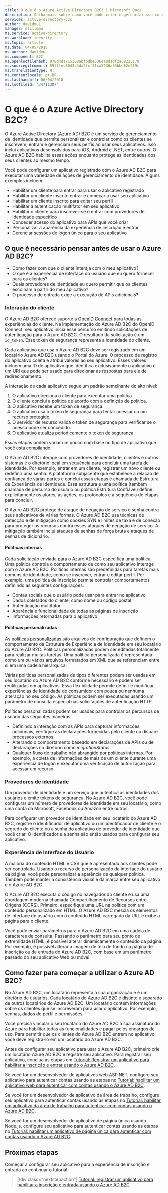 ```yaml
---
title: O que é o Azure Active Directory B2C? | Microsoft Docs
description: Saiba mais sobre como você pode criar e gerenciar sua conexão de aplicativo usando o Azure Active Directory B2C.
services: active-directory-b2c
author: davidmu1
manager: mtillman
ms.service: active-directory
ms.workload: identity
ms.topic: article
ms.date: 04/05/2018
ms.author: davidmu
ms.component: B2C
ms.openlocfilehash: 878d4da715308abf6dbe536ea0d1df2a68225179
ms.sourcegitcommit: 59fffec8043c3da2fcf31ca5036a55bbd62e519c
ms.translationtype: HT
ms.contentlocale: pt-BR
ms.lasthandoff: 06/04/2018
ms.locfileid: "34711307"
---
```

# <a name="what-is-azure-active-directory-b2c"></a>O que é o Azure Active Directory B2C?

O Azure Active Directory (Azure AD) B2C é um serviço de gerenciamento de identidade que permite personalizar e controlar como os clientes se inscrevem, entram e gerenciam seus perfis ao usar seus aplicativos. Isso inclui aplicativos desenvolvidos para iOS, Android e .NET, entre outros. O Azure AD B2C habilita essas ações enquanto protege as identidades dos seus clientes ao mesmo tempo.

Você pode configurar um aplicativo registrado com o Azure AD B2C para executar uma variedade de ações de gerenciamento de identidade. Alguns exemplos incluem:

- Habilitar um cliente para entrar para usar o aplicativo registrado
- Habilitar um cliente inscrito entrar e começar a usar seu aplicativo
- Habilitar um cliente inscrito para editar seu perfil
- Habilitar a autenticação multifator em seu aplicativo
- Habilitar o cliente para inscrever-se e entrar com provedores de identidade específico
- Conceder acesso do aplicativo para APIs que você criar
- Personalizar a aparência da experiência de inscrição e entrar
- Gerenciar sessões de logon único para o seu aplicativo

## <a name="what-do-i-need-to-think-about-before-using-azure-ad-b2c"></a>O que é necessário pensar antes de usar o Azure AD B2C?

- Como fazer com que o cliente interaja com o meu aplicativo?
- O que é a experiência de interface do usuário que eu quero fornecer para os clientes?
- Quais provedores de identidade eu quero permitir que os clientes escolham a partir do meu aplicativo?
- O processo de entrada exige a execução de APIs adicionais?

### <a name="customer-interaction"></a>Interação do cliente

O Azure AD B2C oferece suporte a [OpenID Connect](https://openid.net/connect/) para todas as experiências do cliente. Na implementação do Azure AD B2C do OpenID Connect, seu aplicativo inicia esse percurso emitindo solicitações de autenticação para o Azure AD B2C. O resultado da solicitação é um `id_token`. Esse token de segurança representa a identidade do cliente.

Cada aplicativo que usa o Azure AD B2C deve ser registrado em um locatário Azure AD B2C usando o Portal do Azure. O processo de registro do aplicativo coleta e atribui valores ao seu aplicativo. Esses valores incluem uma ID de aplicativo que identifica exclusivamente o aplicativo e um URI que pode ser usado para direcionar as respostas para ele de redirecionamento.

A interação de cada aplicativo segue um padrão semelhante de alto nível:

1. O aplicativo direciona o cliente para executar uma política.
2. O cliente conclui a política de acordo com a definição de política.
3. O aplicativo recebe um token de segurança.
4. O aplicativo usa o token de segurança para tentar acessar ou um recurso protegido.
5. O servidor de recurso valida o token de segurança para verificar se o acesso pode ser concedido.
6. O aplicativo atualiza periodicamente o token de segurança.

Essas etapas podem variar um pouco com base no tipo de aplicativo que você está compilando.

O Azure AD B2C interage com provedores de identidade, clientes e outros sistemas e o diretório local em sequência para concluir uma tarefa de identidade. Por exemplo, entrar em um cliente, registrar um novo cliente ou redefinir uma senha. A plataforma subjacente que estabelece a relação de confiança de várias partes e conclui essas etapas é chamada de Estrutura de Experiência de Identidade. Essa estrutura e uma política (também chamada de percurso do usuário ou política Estrutura Confiável) define explicitamente os atores, as ações, os protocolos e a sequência de etapas para concluir.

O Azure AD B2C protege de ataque de negação de serviço e senha contra seus aplicativos de várias formas. O Azure AD B2C usa técnicas de detecção e de mitigação como cookies SYN e limites de taxa e de conexão para proteger os recursos contra esses ataques de negação de serviço. A mitigação também inclui ataques de senhas de força bruta e ataques de senhas de dicionário.

#### <a name="built-in-policies"></a>Políticas internas

Cada solicitação enviada para o Azure AD B2C especifica uma política. Uma política controla o comportamento de como seu aplicativo interage com o Azure AD B2C. Políticas internas são predefinidas para tarefas mais comuns de identidade, como se inscrever, entrar e editar perfil.  Por exemplo, uma política de inscrição permite controlar comportamentos definindo as seguintes configurações:

- Contas sociais que o usuário pode usar para entrar no aplicativo
- Dados coletados do cliente, como nome ou código postal
- Autenticação multifator
- Aparência e funcionalidade de todas as páginas de inscrição
- Informações retornadas para o aplicativo

#### <a name="custom-policies"></a>Políticas personalizadas 

As [politicas personalizadas](active-directory-b2c-overview-custom.md) são arquivos de configuração que definem o comportamento da Estrutura de Experiência de Identidade em seu locatário do Azure AD B2C. Políticas personalizadas podem ser editadas totalmente para realizar muitas tarefas. Uma política personalizada é representada como um ou vários arquivos formatados em XML que se referenciam entre si em uma cadeia hierárquica. 

Várias políticas personalizadas de tipos diferentes podem ser usadas em seu locatário do Azure AD B2C conforme necessário e podem ser reutilizadas em aplicativos. Essa flexibilidade permite definir e modificar experiências de identidade do consumidor com pouca ou nenhuma alteração no seu código. As políticas podem ser executadas usando um parâmetro de consulta especial nas solicitações de autenticação HTTP.

Políticas personalizadas podem ser usadas para controlar os percursos de usuário das seguintes maneiras:

- Definindo a interação com as APIs para capturar informações adicionais, verifique as declarações fornecidas pelo cliente ou dispare processos externos.
- Alterando o comportamento baseado em declarações de APIs ou de declarações no diretório como *migrationStatus*.
- Qualquer fluxo de trabalho não abrangido por políticas internas. Por exemplo, a coleta de informações de mais de um cliente durante uma experiência de logon e executar uma verificação de autorização para acessar um recurso.

### <a name="identity-providers"></a>Provedores de identidade

Um provedor de identidade é um serviço que autentica as identidades dos usuários e emite tokens de segurança. No Azure AD B2C, você pode configurar um número de provedores de identidade em seu locatário, como uma conta da Microsoft, Facebook ou Amazon entre outros. 

Para configurar um provedor de identidade em seu locatário do Azure AD B2C, registre o identificador de aplicativo ou um identificador de cliente e o segredo do cliente ou a senha do aplicativo de provedor de identidade que você criar. O identificador e a senha são então usados para configurar seu aplicativo.

### <a name="user-interface-experience"></a>Experiência de Interface do Usuário

A maioria do conteúdo HTML e CSS que é apresentado aos clientes pode ser controlada. Usando o recurso de personalização da interface do usuário da página, você pode personalizar a aparência de qualquer política. Também pode manter a consistência visual e da marca entre seu aplicativo e o Azure AD B2C.

O Azure AD B2C executa o código no navegador do cliente e usa uma abordagem moderna chamada Compartilhamento de Recursos entre Origens (CORS). Primeiro, especifique uma URL na política com um conteúdo personalizado em HTML. O Azure AD B2C mescla os elementos de interface do usuário com o conteúdo HTML carregado da URL e exibe a página para o cliente.

Você pode enviar parâmetros para o Azure AD B2C em uma cadeia de caracteres de consulta. Passando o parâmetro para seu ponto de extremidade HTML, é possível alterar dinamicamente o conteúdo da página. Por exemplo, é possível alterar a imagem de tela de fundo na página de inscrição ou de entrada do Azure AD B2C, com base em um parâmetro passado do seu aplicativo Web ou móvel.

## <a name="how-do-i-get-started-with-azure-ad-b2c"></a>Como fazer para começar a utilizar o Azure AD B2C?

No Azure AD B2C, um locatário representa a sua organização e é um diretório de usuários. Cada locatário do Azure AD B2C é distinto e separado de outros locatários do Azure AD B2C. Um locatário contém informações sobre os clientes que se inscreveram para usar o aplicativo. Por exemplo, senhas, dados de perfil e permissões.

Você precisa vincular o seu locatário do Azure AD B2C à sua assinatura do Azure para habilitar todas as funcionalidades e pagar pelos encargos de uso. Para permitir que os clientes do Azure AD B2C entrem no aplicativo, você deve registrá-lo em um locatário do Azure AD B2C.

Antes de configurar seu aplicativo para usar o Azure AD B2C, primeiro crie um locatário Azure AD B2C e registre seu aplicativo. Para registrar seu aplicativo, conclua as etapas em [Tutorial: Registrar um aplicativo para habilitar a inscrição e entrar usando o Azure AD B2C](tutorial-register-applications.md).
  
Se você for um desenvolvedor de aplicativos web ASP.NET, configure seu aplicativo para autenticar contas usando as etapas no [Tutorial: habilitar um aplicativo web para autenticar com contas usando o Azure AD B2C](active-directory-b2c-tutorials-web-app.md).

Se você for um desenvolvedor de aplicativo da área de trabalho, configure seu aplicativo para autenticar contas usando as etapas no [Tutorial: habilitar um aplicativo da área de trabalho para autenticar com contas usando o Azure AD B2C](active-directory-b2c-tutorials-desktop-app.md).

Se você for um desenvolvedor de aplicativo de página única usando Node.js, configure seu aplicativo para autenticar contas usando as etapas no [Tutorial: habilitar um aplicativo de página única para autenticar com contas usando o Azure AD B2C](active-directory-b2c-tutorials-spa.md).

## <a name="next-steps"></a>Próximas etapas

Começar a configurar seu aplicativo para a experiência de inscrição e entrada ao continuar o tutorial.

> [!div class="nextstepaction"]
> [Tutorial: registrar um aplicativo para habilitar a inscrição e entrada usando o Azure AD B2C](tutorial-register-applications.md)
